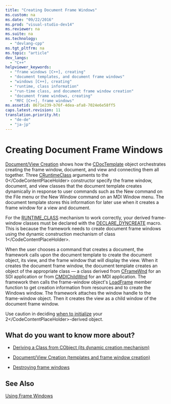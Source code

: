 ```yaml
---
title: "Creating Document Frame Windows"
ms.custom: na
ms.date: "09/22/2016"
ms.prod: "visual-studio-dev14"
ms.reviewer: na
ms.suite: na
ms.technology: 
  - "devlang-cpp"
ms.tgt_pltfrm: na
ms.topic: "article"
dev_langs: 
  - "C++"
helpviewer_keywords: 
  - "frame windows [C++], creating"
  - "document templates, and document frame windows"
  - "windows [C++], creating"
  - "runtime, class information"
  - "run-time class, and document frame window creation"
  - "document frame windows, creating"
  - "MFC [C++], frame windows"
ms.assetid: 8671e239-b76f-4dea-afa8-7024e6e58ff5
caps.latest.revision: 11
translation.priority.ht: 
  - "de-de"
  - "ja-jp"
---
```

# Creating Document Frame Windows
[Document/View Creation](../vs140/document-view-creation.md) shows how the [CDocTemplate](../vs140/cdoctemplate-class.md) object orchestrates creating the frame window, document, and view and connecting them all together. Three [CRuntimeClass](../vs140/cruntimeclass-structure.md) arguments to the <CodeContentPlaceHolder>0\</CodeContentPlaceHolder> constructor specify the frame window, document, and view classes that the document template creates dynamically in response to user commands such as the New command on the File menu or the New Window command on an MDI Window menu. The document template stores this information for later use when it creates a frame window for a view and document.  
  
 For the [RUNTIME_CLASS](../vs140/runtime_class.md) mechanism to work correctly, your derived frame-window classes must be declared with the [DECLARE_DYNCREATE](../vs140/declare_dyncreate.md) macro. This is because the framework needs to create document frame windows using the dynamic construction mechanism of class <CodeContentPlaceHolder>1\</CodeContentPlaceHolder>.  
  
 When the user chooses a command that creates a document, the framework calls upon the document template to create the document object, its view, and the frame window that will display the view. When it creates the document frame window, the document template creates an object of the appropriate class — a class derived from [CFrameWnd](../vs140/cframewnd-class.md) for an SDI application or from [CMDIChildWnd](../vs140/cmdichildwnd-class.md) for an MDI application. The framework then calls the frame-window object's [LoadFrame](../vs140/cframewnd--loadframe.md) member function to get creation information from resources and to create the Windows window. The framework attaches the window handle to the frame-window object. Then it creates the view as a child window of the document frame window.  
  
 Use caution in deciding [when to initialize](../vs140/when-to-initialize-cwnd-objects.md) your <CodeContentPlaceHolder>2\</CodeContentPlaceHolder>-derived object.  
  
## What do you want to know more about?  
  
-   [Deriving a Class from CObject (its dynamic creation mechanism)](../vs140/deriving-a-class-from-cobject.md)  
  
-   [Document/View Creation (templates and frame window creation)](../vs140/document-view-creation.md)  
  
-   [Destroying frame windows](../vs140/destroying-frame-windows.md)  
  
## See Also  
 [Using Frame Windows](../vs140/using-frame-windows.md)